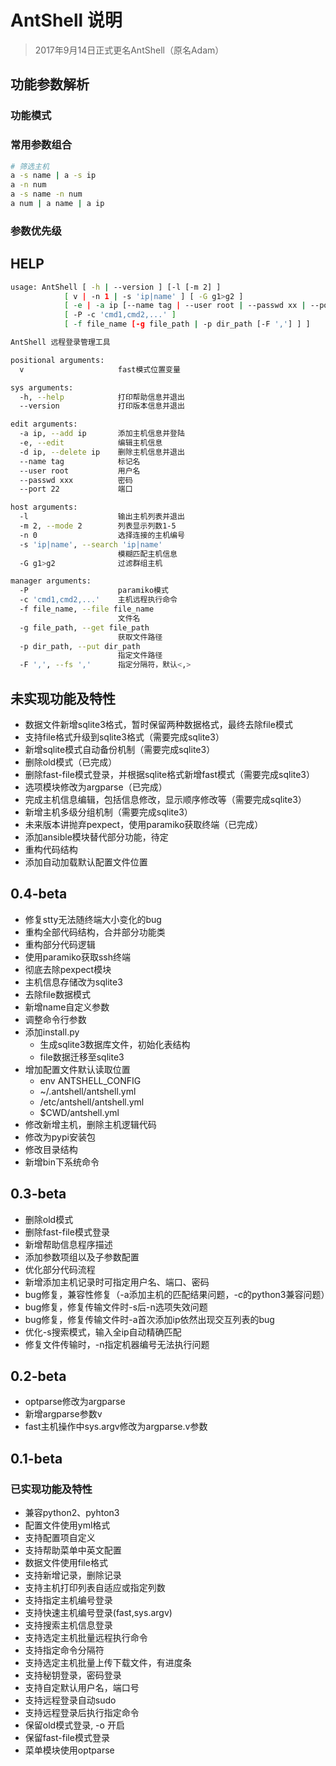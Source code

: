 # AntShell 说明

> 2017年9月14日正式更名AntShell（原名Adam）

## 功能参数解析
### 功能模式

### 常用参数组合

``` bash
# 筛选主机
a -s name | a -s ip
a -n num
a -s name -n num
a num | a name | a ip
```

### 参数优先级

## HELP

``` bash
usage: AntShell [ -h | --version ] [-l [-m 2] ]
            [ v | -n 1 | -s 'ip|name' ] [ -G g1>g2 ]
            [ -e | -a ip [--name tag | --user root | --passwd xx | --port 22 ] | -d ip ]
            [ -P -c 'cmd1,cmd2,...' ]
            [ -f file_name [-g file_path | -p dir_path [-F ','] ] ]

AntShell 远程登录管理工具

positional arguments:
  v                     fast模式位置变量

sys arguments:
  -h, --help            打印帮助信息并退出
  --version             打印版本信息并退出

edit arguments:
  -a ip, --add ip       添加主机信息并登陆
  -e, --edit            编辑主机信息
  -d ip, --delete ip    删除主机信息并退出
  --name tag            标记名
  --user root           用户名
  --passwd xxx          密码
  --port 22             端口

host arguments:
  -l                    输出主机列表并退出
  -m 2, --mode 2        列表显示列数1-5
  -n 0                  选择连接的主机编号
  -s 'ip|name', --search 'ip|name'
                        模糊匹配主机信息
  -G g1>g2              过滤群组主机

manager arguments:
  -P                    paramiko模式
  -c 'cmd1,cmd2,...'    主机远程执行命令
  -f file_name, --file file_name
                        文件名
  -g file_path, --get file_path
                        获取文件路径
  -p dir_path, --put dir_path
                        指定文件路径
  -F ',', --fs ','      指定分隔符，默认<,>
```

## 未实现功能及特性

* 数据文件新增sqlite3格式，暂时保留两种数据格式，最终去除file模式
* 支持file格式升级到sqlite3格式（需要完成sqlite3）
* 新增sqlite模式自动备份机制（需要完成sqlite3）
* 删除old模式（已完成）
* 删除fast-file模式登录，并根据sqlite格式新增fast模式（需要完成sqlite3）
* 选项模块修改为argparse（已完成）
* 完成主机信息编辑，包括信息修改，显示顺序修改等（需要完成sqlite3）
* 新增主机多级分组机制（需要完成sqlite3）
* 未来版本讲抛弃pexpect，使用paramiko获取终端（已完成）
* 添加ansible模块替代部分功能，待定
* 重构代码结构
* 添加自动加载默认配置文件位置

## 0.4-beta
* 修复stty无法随终端大小变化的bug
* 重构全部代码结构，合并部分功能类
* 重构部分代码逻辑
* 使用paramiko获取ssh终端
* 彻底去除pexpect模块
* 主机信息存储改为sqlite3
* 去除file数据模式
* 新增name自定义参数
* 调整命令行参数
* 添加install.py
    * 生成sqlite3数据库文件，初始化表结构
    * file数据迁移至sqlite3
* 增加配置文件默认读取位置
    * env ANTSHELL_CONFIG
    * ~/.antshell/antshell.yml
    * /etc/antshell/antshell.yml
    * $CWD/antshell.yml
* 修改新增主机，删除主机逻辑代码
* 修改为pypi安装包
* 修改目录结构
* 新增bin下系统命令

## 0.3-beta

* 删除old模式
* 删除fast-file模式登录
* 新增帮助信息程序描述
* 添加参数项组以及子参数配置
* 优化部分代码流程
* 新增添加主机记录时可指定用户名、端口、密码
* bug修复，兼容性修复（-a添加主机的匹配结果问题，-c的python3兼容问题）
* bug修复，修复传输文件时-s后-n选项失效问题
* bug修复，修复传输文件时-a首次添加ip依然出现交互列表的bug
* 优化-s搜索模式，输入全ip自动精确匹配
* 修复文件传输时，-n指定机器编号无法执行问题

## 0.2-beta

* optparse修改为argparse
* 新增argparse参数v
* fast主机操作中sys.argv修改为argparse.v参数

## 0.1-beta

### 已实现功能及特性

* 兼容python2、pyhton3
* 配置文件使用yml格式
* 支持配置项自定义
* 支持帮助菜单中英文配置
* 数据文件使用file格式
* 支持新增记录，删除记录
* 支持主机打印列表自适应或指定列数
* 支持指定主机编号登录
* 支持快速主机编号登录(fast,sys.argv)
* 支持搜索主机信息登录
* 支持选定主机批量远程执行命令
* 支持指定命令分隔符
* 支持选定主机批量上传下载文件，有进度条
* 支持秘钥登录，密码登录
* 支持自定默认用户名，端口号
* 支持远程登录自动sudo
* 支持远程登录后执行指定命令
* 保留old模式登录, -o 开启
* 保留fast-file模式登录
* 菜单模块使用optparse

